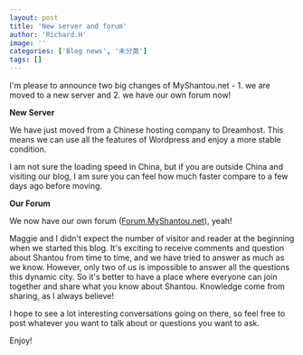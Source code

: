 ```yaml
---
layout: post
title: 'New server and forum'
author: 'Richard.H'
image: ''
categories: ['Blog news', '未分类']
tags: []
---
```


I'm please to announce two big changes of MyShantou.net - 1. we are moved to a new server and 2. we have our own forum now!

**New Server**

We have just moved from a Chinese hosting company to Dreamhost. This means we can use all the features of Wordpress and enjoy a more stable condition. 

I am not sure the loading speed in China, but if you are outside China and visiting our blog, I am sure you can feel how much faster compare to a few days ago before moving. 

**Our Forum**

We now have our own forum ([Forum.MyShantou.net](http://forum.myshantou.net)), yeah!

Maggie and I didn't expect the number of visitor and reader at the beginning when we started this blog. It's exciting to receive comments and question about Shantou from time to time, and we have tried to answer as much as we know. However, only two of us is impossible to answer all the questions this dynamic city. So it's better to have a place where everyone can join together and share what you know about Shantou. Knowledge come from sharing, as I always believe!

I hope to see a lot interesting conversations going on there, so feel free to post whatever you want to talk about or questions you want to ask. 

Enjoy!